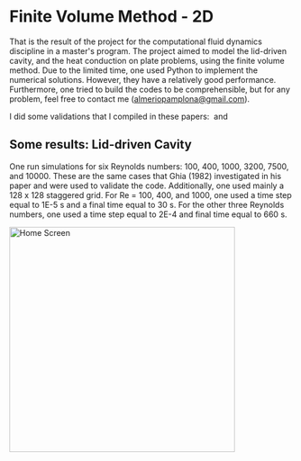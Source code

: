 # Finite Volume Method - 2D
That is the result of the project for the computational fluid dynamics discipline in a master's program. The project aimed to model the lid-driven cavity, and the heat conduction on plate problems, using the finite volume method. Due to the limited time, one used Python to implement the numerical solutions. However, they have a relatively good performance. Furthermore, one tried to build the codes to be comprehensible, but for any problem, feel free to contact me (almeriopamplona@gmail.com).

I did some validations that I compiled in these papers: <a href="Reports/LidCavity_AlmerioPamplona.pdf" class="image fit"><img src="images/marr_pic.jpg" alt=""></a> and <a href="Reports/2DHeatTransfer_AlmerioPamplona.pdf" class="image fit"><img src="images/marr_pic.jpg" alt=""></a>

## Some results: Lid-driven Cavity

One run simulations for six Reynolds numbers: 100, 400, 1000, 3200, 7500, and 10000. These are the same cases that Ghia (1982) investigated in his paper and were used to validate the code. Additionally, one used mainly a 128 x 128 staggered grid. For Re = 100, 400, and 1000, one used a time step equal to 1E-5 s and a final time equal to 30 s. For the other three Reynolds numbers,  one used a time step equal to 2E-4 and final time equal to 660 s.

<img src="Reports/video10s.gif"
     alt="Home Screen"
     style="float:left;margin-right=10px;"
     width="400"/>
